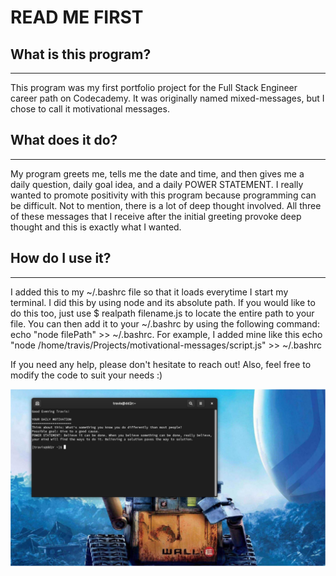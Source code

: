 # READ ME FIRST

## **What is this program?**
---------------------------

This program was my first portfolio project for the Full Stack Engineer career path on Codecademy.
It was originally named mixed-messages, but I chose to call it motivational messages.

## **What does it do?**
----------------------

My program greets me, tells me the date and time, and then gives me a daily question, daily goal idea, and a daily POWER STATEMENT. I really wanted to promote positivity with this program because programming can be difficult. Not to mention, there is a lot of deep thought involved. All three of these messages that I receive after the initial greeting provoke deep thought and this is exactly what I wanted.

## **How do I use it?**
----------------------

I added this to my ~/.bashrc file so that it loads everytime I start my terminal. I did this by using node and its absolute path. If you would like to do this too, just use $ realpath filename.js to locate the entire path to your file. You can then add it to your ~/.bashrc by using the following command: echo "node filePath" >> ~/.bashrc. For example, I added mine like this echo "node /home/travis/Projects/motivational-messages/script.js" >> ~/.bashrc

If you need any help, please don't hesitate to reach out! Also, feel free to modify the code to suit your needs :)

![Example](/IMG/screenshot2.png)
